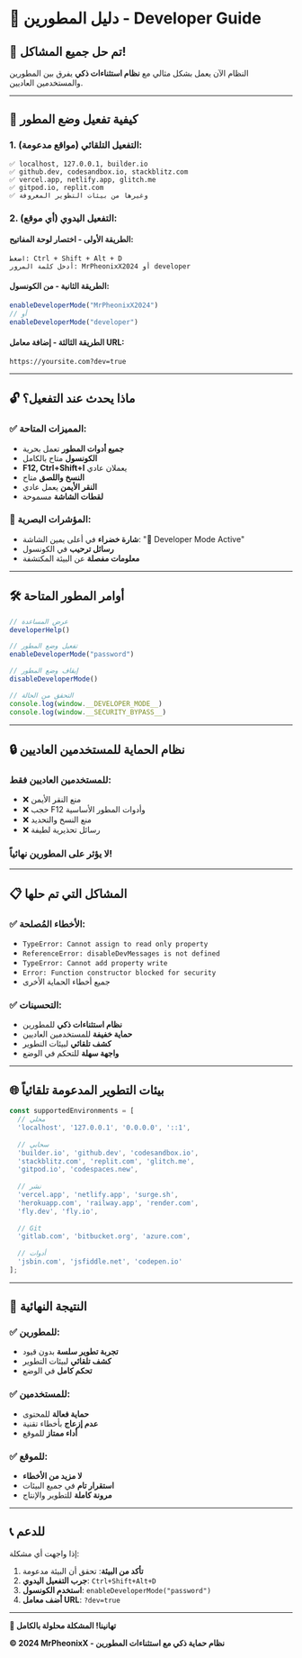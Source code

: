 # 🔧 دليل المطورين - Developer Guide

## 🚀 تم حل جميع المشاكل!

النظام الآن يعمل بشكل مثالي مع **نظام استثناءات ذكي** يفرق بين المطورين والمستخدمين العاديين.

---

## 🎯 كيفية تفعيل وضع المطور

### 1. **التفعيل التلقائي** (مواقع مدعومة):
```
✅ localhost, 127.0.0.1, builder.io
✅ github.dev, codesandbox.io, stackblitz.com  
✅ vercel.app, netlify.app, glitch.me
✅ gitpod.io, replit.com
✅ وغيرها من بيئات التطوير المعروفة
```

### 2. **التفعيل اليدوي** (أي موقع):

#### الطريقة الأولى - اختصار لوحة المفاتيح:
```
اضغط: Ctrl + Shift + Alt + D
أدخل كلمة المرور: MrPheonixX2024 أو developer
```

#### الطريقة الثانية - من الكونسول:
```javascript
enableDeveloperMode("MrPheonixX2024")
// أو
enableDeveloperMode("developer")
```

#### الطريقة الثالثة - إضافة معامل URL:
```
https://yoursite.com?dev=true
```

---

## 🔓 ماذا يحدث عند التفعيل؟

### ✅ المميزات المتاحة:
- **جميع أدوات المطور** تعمل بحرية
- **الكونسول** متاح بالكامل
- **F12, Ctrl+Shift+I** يعملان عادي
- **النسخ واللصق** متاح
- **النقر الأيمن** يعمل عادي
- **لقطات الشاشة** مسموحة

### 🎨 المؤشرات البصرية:
- **شارة خضراء** في أعلى يمين الشاشة: "🔧 Developer Mode Active"
- **رسائل ترحيب** في الكونسول
- **معلومات مفصلة** عن البيئة المكتشفة

---

## 🛠️ أوامر المطور المتاحة

```javascript
// عرض المساعدة
developerHelp()

// تفعيل وضع المطور
enableDeveloperMode("password")

// إيقاف وضع المطور
disableDeveloperMode()

// التحقق من الحالة
console.log(window.__DEVELOPER_MODE__)
console.log(window.__SECURITY_BYPASS__)
```

---

## 🔒 نظام الحماية للمستخدمين العاديين

### للمستخدمين العاديين فقط:
- ❌ منع النقر الأيمن
- ❌ حجب F12 وأدوات المطور الأساسية
- ❌ منع النسخ والتحديد  
- ❌ رسائل تحذيرية لطيفة

### **لا يؤثر على المطورين نهائياً!**

---

## 📋 المشاكل التي تم حلها

### ✅ الأخطاء المُصلحة:
- `TypeError: Cannot assign to read only property`
- `ReferenceError: disableDevMessages is not defined`
- `TypeError: Cannot add property write`
- `Error: Function constructor blocked for security`
- جميع أخطاء الحماية الأخرى

### ✅ التحسينات:
- **نظام استثناءات ذكي** للمطورين
- **حماية خفيفة** للمستخدمين العاديين
- **كشف تلقائي** لبيئات التطوير
- **واجهة سهلة** للتحكم في الوضع

---

## 🌐 بيئات التطوير المدعومة تلقائياً

```javascript
const supportedEnvironments = [
  // محلي
  'localhost', '127.0.0.1', '0.0.0.0', '::1',
  
  // سحابي  
  'builder.io', 'github.dev', 'codesandbox.io',
  'stackblitz.com', 'replit.com', 'glitch.me',
  'gitpod.io', 'codespaces.new',
  
  // نشر
  'vercel.app', 'netlify.app', 'surge.sh',
  'herokuapp.com', 'railway.app', 'render.com',
  'fly.dev', 'fly.io',
  
  // Git
  'gitlab.com', 'bitbucket.org', 'azure.com',
  
  // أدوات
  'jsbin.com', 'jsfiddle.net', 'codepen.io'
];
```

---

## 🎉 النتيجة النهائية

### ✅ للمطورين:
- **تجربة تطوير سلسة** بدون قيود
- **كشف تلقائي** لبيئات التطوير
- **تحكم كامل** في الوضع

### ✅ للمستخدمين:
- **حماية فعالة** للمحتوى
- **عدم إزعاج** بأخطاء تقنية
- **أداء ممتاز** للموقع

### ✅ للموقع:
- **لا مزيد من الأخطاء**
- **استقرار تام** في جميع البيئات
- **مرونة كاملة** للتطوير والإنتاج

---

## 📞 للدعم

إذا واجهت أي مشكلة:

1. **تأكد من البيئة**: تحقق أن البيئة مدعومة
2. **جرب التفعيل اليدوي**: `Ctrl+Shift+Alt+D`
3. **استخدم الكونسول**: `enableDeveloperMode("password")`
4. **أضف معامل URL**: `?dev=true`

---

**🎊 تهانينا! المشكلة محلولة بالكامل** 

**© 2024 MrPheonixX - نظام حماية ذكي مع استثناءات المطورين**
